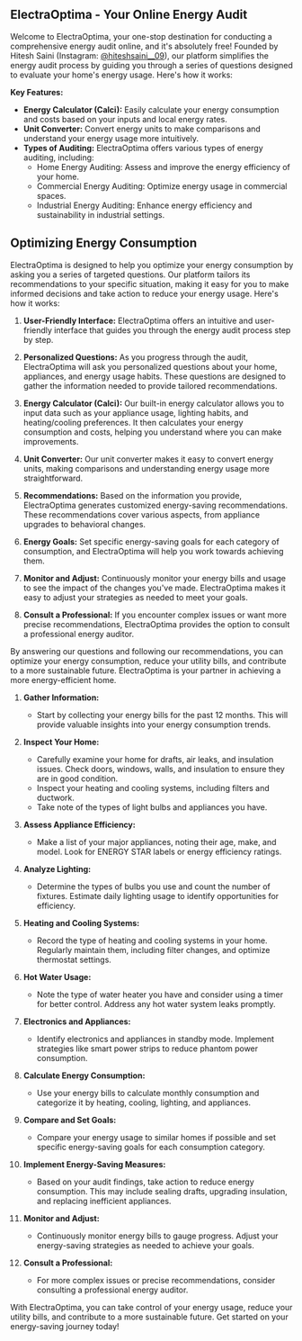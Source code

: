 ## ElectraOptima - Your Online Energy Audit

Welcome to ElectraOptima, your one-stop destination for conducting a comprehensive energy audit online, and it's absolutely free! Founded by Hitesh Saini (Instagram: [@hiteshsaini__09](https://www.instagram.com/hiteshsaini__09/)), our platform simplifies the energy audit process by guiding you through a series of questions designed to evaluate your home's energy usage. Here's how it works:

**Key Features:**
- **Energy Calculator (Calci):** Easily calculate your energy consumption and costs based on your inputs and local energy rates.
- **Unit Converter:** Convert energy units to make comparisons and understand your energy usage more intuitively.
- **Types of Auditing:** ElectraOptima offers various types of energy auditing, including:
  - Home Energy Auditing: Assess and improve the energy efficiency of your home.
  - Commercial Energy Auditing: Optimize energy usage in commercial spaces.
  - Industrial Energy Auditing: Enhance energy efficiency and sustainability in industrial settings.


## Optimizing Energy Consumption

ElectraOptima is designed to help you optimize your energy consumption by asking you a series of targeted questions. Our platform tailors its recommendations to your specific situation, making it easy for you to make informed decisions and take action to reduce your energy usage. Here's how it works:

1. **User-Friendly Interface:** ElectraOptima offers an intuitive and user-friendly interface that guides you through the energy audit process step by step.

2. **Personalized Questions:** As you progress through the audit, ElectraOptima will ask you personalized questions about your home, appliances, and energy usage habits. These questions are designed to gather the information needed to provide tailored recommendations.

3. **Energy Calculator (Calci):** Our built-in energy calculator allows you to input data such as your appliance usage, lighting habits, and heating/cooling preferences. It then calculates your energy consumption and costs, helping you understand where you can make improvements.

4. **Unit Converter:** Our unit converter makes it easy to convert energy units, making comparisons and understanding energy usage more straightforward.

5. **Recommendations:** Based on the information you provide, ElectraOptima generates customized energy-saving recommendations. These recommendations cover various aspects, from appliance upgrades to behavioral changes.

6. **Energy Goals:** Set specific energy-saving goals for each category of consumption, and ElectraOptima will help you work towards achieving them.

7. **Monitor and Adjust:** Continuously monitor your energy bills and usage to see the impact of the changes you've made. ElectraOptima makes it easy to adjust your strategies as needed to meet your goals.

8. **Consult a Professional:** If you encounter complex issues or want more precise recommendations, ElectraOptima provides the option to consult a professional energy auditor.

By answering our questions and following our recommendations, you can optimize your energy consumption, reduce your utility bills, and contribute to a more sustainable future. ElectraOptima is your partner in achieving a more energy-efficient home.


1. **Gather Information:**
   - Start by collecting your energy bills for the past 12 months. This will provide valuable insights into your energy consumption trends.

2. **Inspect Your Home:**
   - Carefully examine your home for drafts, air leaks, and insulation issues. Check doors, windows, walls, and insulation to ensure they are in good condition.
   - Inspect your heating and cooling systems, including filters and ductwork.
   - Take note of the types of light bulbs and appliances you have.

3. **Assess Appliance Efficiency:**
   - Make a list of your major appliances, noting their age, make, and model. Look for ENERGY STAR labels or energy efficiency ratings.

4. **Analyze Lighting:**
   - Determine the types of bulbs you use and count the number of fixtures. Estimate daily lighting usage to identify opportunities for efficiency.

5. **Heating and Cooling Systems:**
   - Record the type of heating and cooling systems in your home. Regularly maintain them, including filter changes, and optimize thermostat settings.

6. **Hot Water Usage:**
   - Note the type of water heater you have and consider using a timer for better control. Address any hot water system leaks promptly.

7. **Electronics and Appliances:**
   - Identify electronics and appliances in standby mode. Implement strategies like smart power strips to reduce phantom power consumption.

8. **Calculate Energy Consumption:**
   - Use your energy bills to calculate monthly consumption and categorize it by heating, cooling, lighting, and appliances.

9. **Compare and Set Goals:**
   - Compare your energy usage to similar homes if possible and set specific energy-saving goals for each consumption category.

10. **Implement Energy-Saving Measures:**
    - Based on your audit findings, take action to reduce energy consumption. This may include sealing drafts, upgrading insulation, and replacing inefficient appliances.

11. **Monitor and Adjust:**
    - Continuously monitor energy bills to gauge progress. Adjust your energy-saving strategies as needed to achieve your goals.

12. **Consult a Professional:**
    - For more complex issues or precise recommendations, consider consulting a professional energy auditor.

With ElectraOptima, you can take control of your energy usage, reduce your utility bills, and contribute to a more sustainable future. Get started on your energy-saving journey today!

